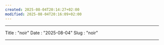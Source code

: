 ```yaml
---
created: 2025-08-04T20:14:27+02:00
modified: 2025-08-04T20:16:09+02:00
---
```


---

Title : "noir"
Date : "2025-08-04"
Slug : "noir"

---
